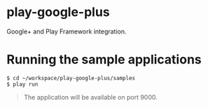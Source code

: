 # play-google-plus 

Google+ and Play Framework integration.

# Running the sample applications

```
$ cd ~/workspace/play-google-plus/samples
$ play run
```

> The application will be available on port 9000.


